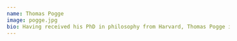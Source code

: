 ```yaml
---
name: Thomas Pogge
image: pogge.jpg
bio: Having received his PhD in philosophy from Harvard, Thomas Pogge is Leitner Professor of Philosophy and International Affairs and founding Director of the Global Justice Program at Yale. He holds part-time positions at the Universities of Oslo and Central Lancashire.Pogge is a member of the Norwegian Academy of Science as well as co-founder of Academics Stand Against Poverty (ASAP), an international network aiming to enhance the impact of scholars, teachers and students on global poverty, and of Incentives for Global Health, a team effort toward developing a complement to the pharmaceutical patent regime that would improve access to advanced medicines for the poor worldwide (<a href="http://www.healthimpactfund.org/">healthimpactfund.org</a>). His recent publications include Global Tax Fairness, co-edited, Oxford 2016; Politics as Usual, Polity 2010; World Poverty and Human Rights, 2nd edn, Polity 2008; Global Justice and Global Ethics, co-edited, Paragon House 2008; John Rawls - His Life and Theory of Justice, Oxford 2007; and Freedom from Poverty as a Human Right, edited, Oxford & UNESCO 2007. More information <a href="https://campuspress.yale.edu/thomaspogge/">here</a>.
---
```

